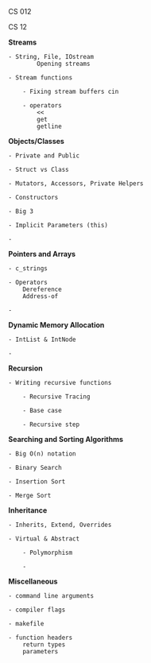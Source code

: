  
CS 012

CS 12


**Streams**

	- String, File, IOstream
            Opening streams

	- Stream functions

        - Fixing stream buffers cin

        - operators 
            <<
            get
            getline
       

**Objects/Classes**

	- Private and Public

	- Struct vs Class

    - Mutators, Accessors, Private Helpers

    - Constructors

    - Big 3

    - Implicit Parameters (this)

    - 

**Pointers and Arrays**

    - c_strings 

    - Operators 
        Dereference
        Address-of 

    -
	
**Dynamic Memory Allocation**

	- IntList & IntNode

	- 

**Recursion** 

	- Writing recursive functions

        - Recursive Tracing

        - Base case

        - Recursive step


**Searching and Sorting Algorithms**

	- Big O(n) notation

	- Binary Search

	- Insertion Sort

	- Merge Sort


**Inheritance**

    - Inherits, Extend, Overrides

	- Virtual & Abstract
	 
        - Polymorphism

        - 

**Miscellaneous** 

    - command line arguments

    - compiler flags 

    - makefile

    - function headers
        return types
        parameters


